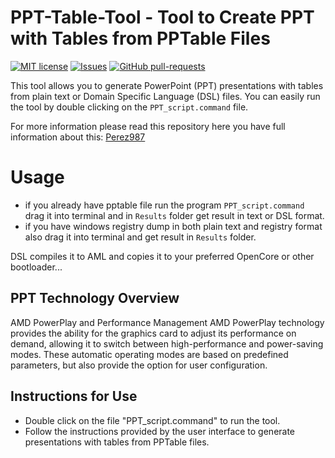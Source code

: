 
# PPT-Table-Tool - Tool to Create PPT with Tables from PPTable Files
 
[![MIT license](https://img.shields.io/badge/license-MIT-brightgreen.svg)](http://opensource.org/licenses/MIT)
[![Issues](https://img.shields.io/github/issues/klich3/PPT-table-tool.svg)]( https://github.com/klich3/PPT-table-tool/issues )
[![GitHub pull-requests](https://img.shields.io/github/issues-pr/klich3/PPT-table-tool.svg)](https://GitHub.com/klich3/PPT-table-tool/pull/)

This tool allows you to generate PowerPoint (PPT) presentations with tables from plain text or Domain Specific Language (DSL) files. You can easily run the tool by double clicking on the `PPT_script.command` file.

For more information please read this repository here you have full information about this: [Perez987](https://github.com/perez987/6600XT-on-macOS-with-PowerPlayTable-on-SSDT-or-config.plist)

# Usage
* if you already have pptable file run the program `PPT_script.command` drag it into terminal and in `Results` folder get result in text or DSL format.
* if you have windows registry dump in both plain text and registry format also drag it into terminal and get result in `Results` folder.

DSL compiles it to AML and copies it to your preferred OpenCore or other bootloader...

## PPT Technology Overview
AMD PowerPlay and Performance Management
AMD PowerPlay technology provides the ability for the graphics card to adjust its performance on demand, allowing it to switch between high-performance and power-saving modes. These automatic operating modes are based on predefined parameters, but also provide the option for user configuration.

## Instructions for Use
* Double click on the file "PPT_script.command" to run the tool.
* Follow the instructions provided by the user interface to generate presentations with tables from PPTable files.

